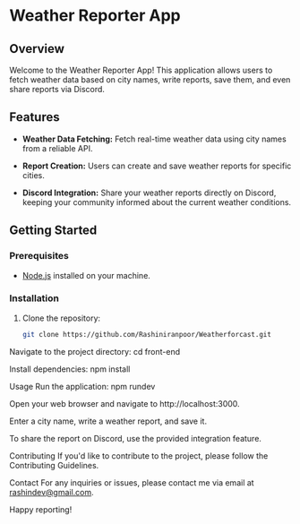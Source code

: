 # Weather Reporter App

## Overview

Welcome to the Weather Reporter App! This application allows users to fetch weather data based on city names, write reports, save them, and even share reports via Discord.

## Features

- **Weather Data Fetching:** Fetch real-time weather data using city names from a reliable API.
  
- **Report Creation:** Users can create and save weather reports for specific cities.

- **Discord Integration:** Share your weather reports directly on Discord, keeping your community informed about the current weather conditions.

## Getting Started

### Prerequisites

- [Node.js](https://nodejs.org/) installed on your machine.

### Installation

1. Clone the repository:

   ```bash
   git clone https://github.com/Rashiniranpoor/Weatherforcast.git


Navigate to the project directory:
cd front-end

Install dependencies:
npm install


Usage
Run the application:
npm rundev

Open your web browser and navigate to http://localhost:3000.

Enter a city name, write a weather report, and save it.

To share the report on Discord, use the provided integration feature.

Contributing
If you'd like to contribute to the project, please follow the Contributing Guidelines.
 
Contact
For any inquiries or issues, please contact me via email at rashindev@gmail.com.

Happy reporting!
 



